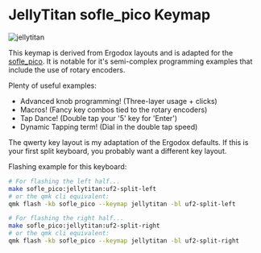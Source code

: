 # JellyTitan sofle_pico Keymap
![jellytitan](https://i.imgur.com/JqGPWCn.png)

This keymap is derived from Ergodox layouts and is adapted for the [sofle_pico](https://github.com/daneski13/sofle_pico). 
It is notable for it's semi-complex programming examples that include the use of rotary encoders.

Plenty of useful examples:
* Advanced knob programming! (Three-layer usage + clicks)
* Macros! (Fancy key combos tied to the rotary encoders)
* Tap Dance! (Double tap your '5' key for 'Enter')
* Dynamic Tapping term! (Dial in the double tap speed)

The qwerty key layout is my adaptation of the Ergodox defaults. 
If this is your first split keyboard, you probably want a different key layout. 

Flashing example for this keyboard:

```bash
# For flashing the left half...
make sofle_pico:jellytitan:uf2-split-left
# or the qmk cli equivalent:
qmk flash -kb sofle_pico --keymap jellytitan -bl uf2-split-left

# For flashing the right half...
make sofle_pico:jellytitan:uf2-split-right
# or the qmk cli equivalent:
qmk flash -kb sofle_pico --keymap jellytitan -bl uf2-split-right
```
